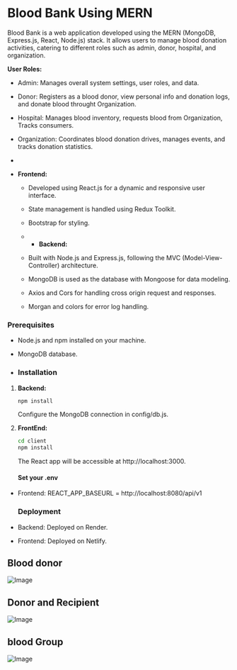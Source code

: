 
# Blood Bank Using MERN

Blood Bank is a web application developed using the MERN (MongoDB, Express.js, React, Node.js) stack. It allows users to manage blood donation activities, catering to different roles such as admin, donor, hospital, and organization.

 **User Roles:**
  - Admin: Manages overall system settings, user roles, and data.
  - Donor: Registers as a blood donor, view personal info and donation logs, and donate blood throught Organization.
  - Hospital: Manages blood inventory, requests blood from Organization, Tracks consumers.
  - Organization: Coordinates blood donation drives, manages events, and tracks donation statistics.

  - 
- **Frontend:**
  - Developed using React.js for a dynamic and responsive user interface.
  - State management is handled using Redux Toolkit.
  - Bootstrap for styling.
 
  - - **Backend:**
  - Built with Node.js and Express.js, following the MVC (Model-View-Controller) architecture.
  - MongoDB is used as the database with Mongoose for data modeling.
  - Axios and Cors for handling cross origin request and responses.
  - Morgan and colors for error log handling.

### Prerequisites

- Node.js and npm installed on your machine.
- MongoDB database.

- ### Installation

1. **Backend:**
   ```bash
   npm install
   ```
   Configure the MongoDB connection in config/db.js.
2. **FrontEnd:**
   ```bash
   cd client
   npm install
   ```

   The React app will be accessible at http://localhost:3000.

   #### Set your .env
- Frontend:
  REACT_APP_BASEURL = http://localhost:8080/api/v1

  ### Deployment
- Backend: Deployed on Render.
- Frontend: Deployed on Netlify.

## Blood donor
![Image](https://github.com/user-attachments/assets/56a7c467-366a-4601-b2f4-9853422a2976)
## Donor and Recipient
![Image](https://github.com/user-attachments/assets/b8ff4182-b973-401b-96fd-f095fe1cba94)
## blood Group 
![Image](https://github.com/user-attachments/assets/aaba61d0-b72f-4cd3-887c-41a4dab7c94e)
